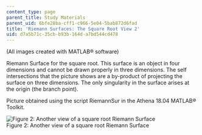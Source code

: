 ```yaml
---
content_type: page
parent_title: Study Materials
parent_uid: 6bfe28ba-cff1-c966-5e04-5bab872d6fad
title: 'Riemann Surfaces: The Square Root View 2'
uid: d7a5b71c-35cb-b93b-164d-a7bd544cd478
---
```


(All images created with MATLAB® software)

Riemann Surface for the square root. This surface is an object in four dimensions and cannot be drawn properly in three dimensions. The self intersections that the picture shows are a by-product of projecting the surface on three dimensions. The only singularity in the surface arises at the origin (the branch point).

Picture obtained using the script RiemannSur in the Athena 18.04 MATLAB® Toolkit.

![ Figure 2: Another view of a square root Riemann Surface](/courses/mathematics/18-04-complex-variables-with-applications-fall-1999/study-materials/riem_sqrt_Z_svH.GIF)  
Figure 2: Another view of a square root Riemann Surface